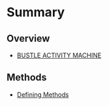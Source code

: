 # Summary

## Overview

* [BUSTLE ACTIVITY MACHINE](README.md)

## Methods

* [Defining Methods](methods.md)

